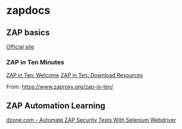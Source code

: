 # zapdocs

## ZAP basics
[Official site](https://www.zaproxy.org/)

### ZAP in Ten Minutes
[ZAP in Ten: Welcome](http://play.sonatype.com/watch/RyTy22GZV6UccW41UCghC8)
[ZAP in Ten: Download Resources](http://play.sonatype.com/watch/JDyzdepHYqb2pjJSbdNzMh?)

From: https://www.zaproxy.org/zap-in-ten/

## ZAP Automation Learning

[dzone.com - Automate ZAP Security Tests With Selenium Webdriver](https://dzone.com/articles/automate-zap-security-tests-with-selenium-webdrive-1)
